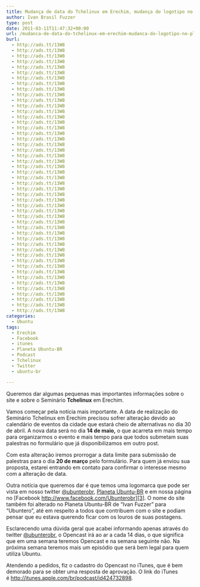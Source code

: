 ```yaml
---
title: Mudança de data do Tchelinux em Erechim, mudança do logotipo no planeta-ubuntu-br e Opencast
author: Ivan Brasil Fuzzer
type: post
date: 2011-03-11T11:47:32+00:00
url: /mudanca-de-data-do-tchelinux-em-erechim-mudanca-do-logotipo-no-planeta-ubuntu-br-e-opencast/
burl:
  - http://ads.tt/13W8
  - http://ads.tt/13W8
  - http://ads.tt/13W8
  - http://ads.tt/13W8
  - http://ads.tt/13W8
  - http://ads.tt/13W8
  - http://ads.tt/13W8
  - http://ads.tt/13W8
  - http://ads.tt/13W8
  - http://ads.tt/13W8
  - http://ads.tt/13W8
  - http://ads.tt/13W8
  - http://ads.tt/13W8
  - http://ads.tt/13W8
  - http://ads.tt/13W8
  - http://ads.tt/13W8
  - http://ads.tt/13W8
  - http://ads.tt/13W8
  - http://ads.tt/13W8
  - http://ads.tt/13W8
  - http://ads.tt/13W8
  - http://ads.tt/13W8
  - http://ads.tt/13W8
  - http://ads.tt/13W8
  - http://ads.tt/13W8
  - http://ads.tt/13W8
  - http://ads.tt/13W8
  - http://ads.tt/13W8
  - http://ads.tt/13W8
  - http://ads.tt/13W8
  - http://ads.tt/13W8
  - http://ads.tt/13W8
  - http://ads.tt/13W8
  - http://ads.tt/13W8
  - http://ads.tt/13W8
  - http://ads.tt/13W8
  - http://ads.tt/13W8
  - http://ads.tt/13W8
  - http://ads.tt/13W8
  - http://ads.tt/13W8
  - http://ads.tt/13W8
  - http://ads.tt/13W8
  - http://ads.tt/13W8
  - http://ads.tt/13W8
  - http://ads.tt/13W8
  - http://ads.tt/13W8
  - http://ads.tt/13W8
  - http://ads.tt/13W8
  - http://ads.tt/13W8
categories:
  - Ubuntu
tags:
  - Erechim
  - Facebook
  - itunes
  - Planeta Ubuntu-BR
  - Podcast
  - Tchelinux
  - Twitter
  - ubuntu-br

---
```

Queremos dar algumas pequenas mas importantes informações sobre o site e sobre o Seminário **Tchelinux** em Erechim.

Vamos começar pela notícia mais importante. A data de realização do Seminário Tchelinux em Erechim precisou sofrer alteração devido ao calendário de eventos da cidade que estará cheio de alternativas no dia 30 de abril. A nova data será no dia **14 de maio,** o que acarreta em mais tempo para organizarmos o evento e mais tempo para que todos submetam suas palestras no formulário que já disponibilizamos em outro post.

Com esta alteração iremos prorrogar a data limite para submissão de palestras para o dia **20 de março** pelo formulário. Para quem já enviou sua proposta, estarei entrando em contato para confirmar o interesse mesmo com a alteração de data.

Outra notícia que queremos dar é que temos uma logomarca que pode ser vista em nosso twitter [@ubunterobr][1], [Planeta Ubuntu-BR][2] e em nossa página no [Facebook http://www.facebook.com/Ubunterobr][3]. O nome do site também foi alterado no Planeta Ubuntu-BR de &#8220;Ivan Fuzzer&#8221; para &#8220;Ubuntero&#8221;, até em respeito a todos que contribuem com o site e podiam pensar que eu estava querendo ficar com os louros de suas postagens.

Esclarecendo uma dúvida geral que acabei informando apenas através do twitter [@ubunterobr][1], o Opencast irá ao ar a cada 14 dias, o que significa que em uma semana teremos Opencast e na semana seguinte não. Na próxima semana teremos mais um episódio que será bem legal para quem utiliza Ubuntu.

Atendendo a pedidos, fiz o cadastro do Opencast no iTunes, que é bem demorado para se obter uma resposta de aprovação. O link do iTunes é <http://itunes.apple.com/br/podcast/id424732898>.

 [1]: http://twitter.com/ubunterobr
 [2]: http://planeta.ubuntu-br.org
 [3]: http://www.facebook.com/Ubunterobr